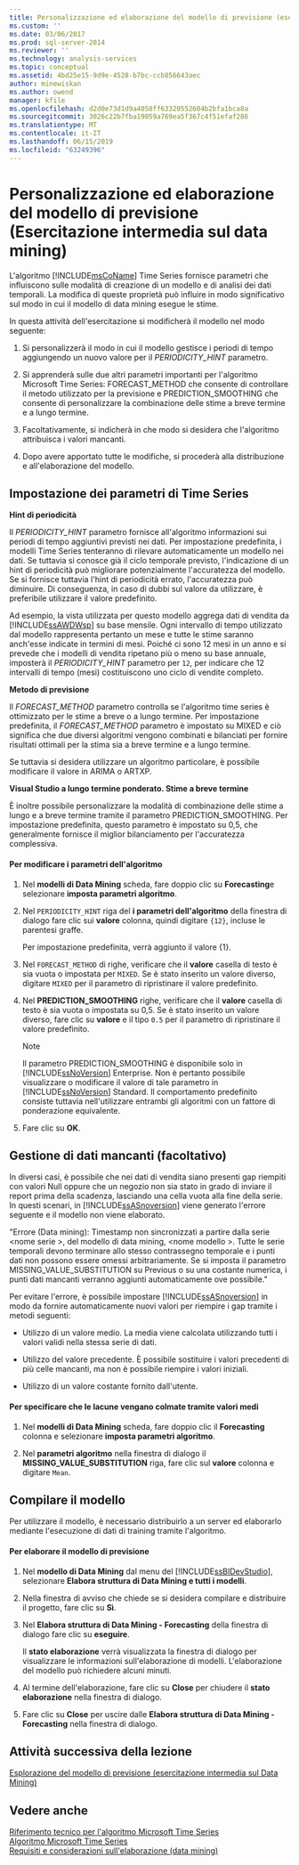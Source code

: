 ```yaml
---
title: Personalizzazione ed elaborazione del modello di previsione (esercitazione intermedia di Data Mining) | Microsoft Docs
ms.custom: ''
ms.date: 03/06/2017
ms.prod: sql-server-2014
ms.reviewer: ''
ms.technology: analysis-services
ms.topic: conceptual
ms.assetid: 4bd25e15-9d9e-4528-b7bc-ccb856643aec
author: minewiskan
ms.author: owend
manager: kfile
ms.openlocfilehash: d2d0e73d1d9a4058ff63320552604b2bfa1bca8a
ms.sourcegitcommit: 3026c22b7fba19059a769ea5f367c4f51efaf286
ms.translationtype: MT
ms.contentlocale: it-IT
ms.lasthandoff: 06/15/2019
ms.locfileid: "63249396"
---
```

# <a name="customizing-and-processing-the-forecasting-model-intermediate-data-mining-tutorial"></a>Personalizzazione ed elaborazione del modello di previsione (Esercitazione intermedia sul data mining)
  L'algoritmo [!INCLUDE[msCoName](../includes/msconame-md.md)] Time Series fornisce parametri che influiscono sulle modalità di creazione di un modello e di analisi dei dati temporali. La modifica di queste proprietà può influire in modo significativo sul modo in cui il modello di data mining esegue le stime.  
  
 In questa attività dell'esercitazione si modificherà il modello nel modo seguente:  
  
1.  Si personalizzerà il modo in cui il modello gestisce i periodi di tempo aggiungendo un nuovo valore per il *PERIODICITY_HINT* parametro.  
  
2.  Si apprenderà sulle due altri parametri importanti per l'algoritmo Microsoft Time Series: FORECAST_METHOD che consente di controllare il metodo utilizzato per la previsione e PREDICTION_SMOOTHING che consente di personalizzare la combinazione delle stime a breve termine e a lungo termine.  
  
3.  Facoltativamente, si indicherà in che modo si desidera che l'algoritmo attribuisca i valori mancanti.  
  
4.  Dopo avere apportato tutte le modifiche, si procederà alla distribuzione e all'elaborazione del modello.  
  
## <a name="setting-time-series-parameters"></a>Impostazione dei parametri di Time Series  
 **Hint di periodicità**  
  
 Il *PERIODICITY_HINT* parametro fornisce all'algoritmo informazioni sui periodi di tempo aggiuntivi previsti nei dati. Per impostazione predefinita, i modelli Time Series tenteranno di rilevare automaticamente un modello nei dati. Se tuttavia si conosce già il ciclo temporale previsto, l'indicazione di un hint di periodicità può migliorare potenzialmente l'accuratezza del modello. Se si fornisce tuttavia l'hint di periodicità errato, l'accuratezza può diminuire. Di conseguenza, in caso di dubbi sul valore da utilizzare, è preferibile utilizzare il valore predefinito.  
  
 Ad esempio, la vista utilizzata per questo modello aggrega dati di vendita da [!INCLUDE[ssAWDWsp](../includes/ssawdwsp-md.md)] su base mensile. Ogni intervallo di tempo utilizzato dal modello rappresenta pertanto un mese e tutte le stime saranno anch'esse indicate in termini di mesi. Poiché ci sono 12 mesi in un anno e si prevede che i modelli di vendita ripetano più o meno su base annuale, imposterà il *PERIODICITY_HINT* parametro per `12`, per indicare che 12 intervalli di tempo (mesi) costituiscono uno ciclo di vendite completo.  
  
 **Metodo di previsione**  
  
 Il *FORECAST_METHOD* parametro controlla se l'algoritmo time series è ottimizzato per le stime a breve o a lungo termine. Per impostazione predefinita, il *FORECAST_METHOD* parametro è impostato su MIXED e ciò significa che due diversi algoritmi vengono combinati e bilanciati per fornire risultati ottimali per la stima sia a breve termine e a lungo termine.  
  
 Se tuttavia si desidera utilizzare un algoritmo particolare, è possibile modificare il valore in ARIMA o ARTXP.  
  
 **Visual Studio a lungo termine ponderato. Stime a breve termine**  
  
 È inoltre possibile personalizzare la modalità di combinazione delle stime a lungo e a breve termine tramite il parametro PREDICTION_SMOOTHING. Per impostazione predefinita, questo parametro è impostato su 0,5, che generalmente fornisce il miglior bilanciamento per l'accuratezza complessiva.  
  
#### <a name="to-change-the-algorithm-parameters"></a>Per modificare i parametri dell'algoritmo  
  
1.  Nel **modelli di Data Mining** scheda, fare doppio clic su **Forecasting**e selezionare **imposta parametri algoritmo**.  
  
2.  Nel `PERIODICITY_HINT` riga del **i parametri dell'algoritmo** della finestra di dialogo fare clic sui **valore** colonna, quindi digitare `{12}`, incluse le parentesi graffe.  
  
     Per impostazione predefinita, verrà aggiunto il valore {1}.  
  
3.  Nel `FORECAST_METHOD` di righe, verificare che il **valore** casella di testo è sia vuota o impostata per `MIXED`. Se è stato inserito un valore diverso, digitare `MIXED` per il parametro di ripristinare il valore predefinito.  
  
4.  Nel **PREDICTION_SMOOTHING** righe, verificare che il **valore** casella di testo è sia vuota o impostata su 0,5. Se è stato inserito un valore diverso, fare clic su **valore** e il tipo `0.5` per il parametro di ripristinare il valore predefinito.  
  
    > [!NOTE]  
    >  Il parametro PREDICTION_SMOOTHING è disponibile solo in [!INCLUDE[ssNoVersion](../includes/ssnoversion-md.md)] Enterprise. Non è pertanto possibile visualizzare o modificare il valore di tale parametro in [!INCLUDE[ssNoVersion](../includes/ssnoversion-md.md)] Standard. Il comportamento predefinito consiste tuttavia nell'utilizzare entrambi gli algoritmi con un fattore di ponderazione equivalente.  
  
5.  Fare clic su **OK**.  
  
## <a name="handling-missing-data-optional"></a>Gestione di dati mancanti (facoltativo)  
 In diversi casi, è possibile che nei dati di vendita siano presenti gap riempiti con valori Null oppure che un negozio non sia stato in grado di inviare il report prima della scadenza, lasciando una cella vuota alla fine della serie. In questi scenari, in [!INCLUDE[ssASnoversion](../includes/ssasnoversion-md.md)] viene generato l'errore seguente e il modello non viene elaborato.  
  
 "Errore (Data mining): Timestamp non sincronizzati a partire dalla serie \<nome serie >, del modello di data mining, \<nome modello >. Tutte le serie temporali devono terminare allo stesso contrassegno temporale e i punti dati non possono essere omessi arbitrariamente. Se si imposta il parametro MISSING_VALUE_SUBSTITUTION su Previous o su una costante numerica, i punti dati mancanti verranno aggiunti automaticamente ove possibile."  
  
 Per evitare l'errore, è possibile impostare [!INCLUDE[ssASnoversion](../includes/ssasnoversion-md.md)] in modo da fornire automaticamente nuovi valori per riempire i gap tramite i metodi seguenti:  
  
-   Utilizzo di un valore medio. La media viene calcolata utilizzando tutti i valori validi nella stessa serie di dati.  
  
-   Utilizzo del valore precedente. È possibile sostituire i valori precedenti di più celle mancanti, ma non è possibile riempire i valori iniziali.  
  
-   Utilizzo di un valore costante fornito dall'utente.  
  
#### <a name="to-specify-that-gaps-be-filled-by-averaging-values"></a>Per specificare che le lacune vengano colmate tramite valori medi  
  
1.  Nel **modelli di Data Mining** scheda, fare doppio clic il **Forecasting** colonna e selezionare **imposta parametri algoritmo**.  
  
2.  Nel **parametri algoritmo** nella finestra di dialogo il **MISSING_VALUE_SUBSTITUTION** riga, fare clic sul **valore** colonna e digitare `Mean`.  
  
## <a name="build-the-model"></a>Compilare il modello  
 Per utilizzare il modello, è necessario distribuirlo a un server ed elaborarlo mediante l'esecuzione di dati di training tramite l'algoritmo.  
  
#### <a name="to-process-the-forecasting-model"></a>Per elaborare il modello di previsione  
  
1.  Nel **modello di Data Mining** dal menu del [!INCLUDE[ssBIDevStudio](../includes/ssbidevstudio-md.md)], selezionare **Elabora struttura di Data Mining e tutti i modelli**.  
  
2.  Nella finestra di avviso che chiede se si desidera compilare e distribuire il progetto, fare clic su **Sì**.  
  
3.  Nel **Elabora struttura di Data Mining - Forecasting** della finestra di dialogo fare clic su **eseguire**.  
  
     Il **stato elaborazione** verrà visualizzata la finestra di dialogo per visualizzare le informazioni sull'elaborazione di modelli. L'elaborazione del modello può richiedere alcuni minuti.  
  
4.  Al termine dell'elaborazione, fare clic su **Close** per chiudere il **stato elaborazione** nella finestra di dialogo.  
  
5.  Fare clic su **Close** per uscire dalle **Elabora struttura di Data Mining - Forecasting** nella finestra di dialogo.  
  
## <a name="next-task-in-lesson"></a>Attività successiva della lezione  
 [Esplorazione del modello di previsione &#40;esercitazione intermedia sul Data Mining&#41;](../../2014/tutorials/exploring-the-forecasting-model-intermediate-data-mining-tutorial.md)  
  
## <a name="see-also"></a>Vedere anche  
 [Riferimento tecnico per l'algoritmo Microsoft Time Series](../../2014/analysis-services/data-mining/microsoft-time-series-algorithm-technical-reference.md)   
 [Algoritmo Microsoft Time Series](../../2014/analysis-services/data-mining/microsoft-time-series-algorithm.md)   
 [Requisiti e considerazioni sull'elaborazione &#40;data mining&#41;](../../2014/analysis-services/data-mining/processing-requirements-and-considerations-data-mining.md)  
  
  
